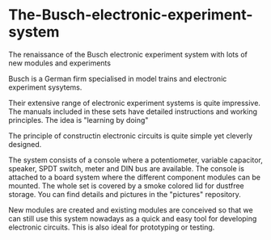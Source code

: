# The-Busch-electronic-experiment-system
The renaissance of the Busch electronic experiment system with lots of new modules and experiments

Busch is a German firm specialised in model trains and electronic experiment sysytems.

Their extensive range of electronic experiment systems is quite impressive.
The manuals included in these sets have detailed instructions and working principles.
The idea is "learning by doing"

The principle of constructin electronic circuits is quite simple yet cleverly designed.

The system consists of a console where a potentiometer, variable capacitor, speaker, SPDT switch, meter and DIN bus are available.
The console is attached to a board system where the different component modules can be mounted.
The whole set is covered by a smoke colored lid for dustfree storage.
You can find details and pictures in the "pictures" repository.

New modules are created and existing modules are conceived so that we can still use this system nowadays as a quick and easy tool for developing electronic circuits.
This is also ideal for prototyping or testing.
